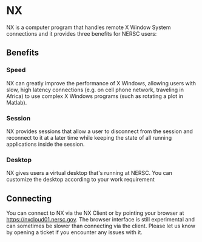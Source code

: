 # NX

NX is a computer program that handles remote X Window System connections and it provides three benefits for NERSC users:

## Benefits

### Speed
 NX can greatly improve the performance of X Windows, allowing users with slow, high latency connections (e.g. on cell phone network, traveling in Africa) to use complex X Windows programs (such as rotating a plot in Matlab). 

### Session

NX provides sessions that allow a user to disconnect from the session and reconnect to it at a later time while keeping the state of all running applications inside the session.
 
### Desktop

NX gives users a virtual desktop that's running at NERSC. You can customize the desktop according to your work requirement 

## Connecting

You can connect to NX via the NX Client or by pointing your browser at https://nxcloud01.nersc.gov. The browser interface is still experimental and can sometimes be slower than connecting via the client. Please let us know by opening a ticket if you encounter any issues with it.
